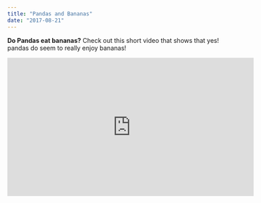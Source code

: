 ```yaml
---
title: "Pandas and Bananas"
date: "2017-08-21"
---
```


__Do Pandas eat bananas?__
Check out this short video that shows that yes! pandas do seem to really enjoy bananas!

<iframe width="560" height="315" src="https://www.youtube.com/embed/4SZl1r2O_bY" frameborder="0" allowfullscreen></iframe>